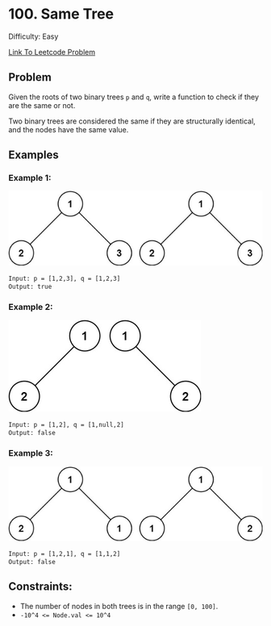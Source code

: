 # 100. Same Tree
Difficulty: Easy

[Link To Leetcode Problem](https://leetcode.com/problems/same-tree/)

## Problem
Given the roots of two binary trees `p` and `q`, write a function to check if they are the same or not.

Two binary trees are considered the same if they are structurally identical, and the nodes have the same value.

## Examples
### Example 1:
![example1](./example1.jpg)
```
Input: p = [1,2,3], q = [1,2,3]
Output: true
```
### Example 2:
![example2](./example2.jpg)
```
Input: p = [1,2], q = [1,null,2]
Output: false
```
### Example 3:
![example3](./example3.jpg)
```
Input: p = [1,2,1], q = [1,1,2]
Output: false
```

## Constraints:
- The number of nodes in both trees is in the range `[0, 100]`.
- `-10^4 <= Node.val <= 10^4`